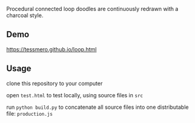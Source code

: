 Procedural connected loop doodles are continuously redrawn with a charcoal style.

## Demo

https://tessmero.github.io/loop.html

## Usage

clone this repository to your computer

open `test.html` to test locally, using source files in `src`

run `python build.py` to concatenate all source files into one distributable file: `production.js`

